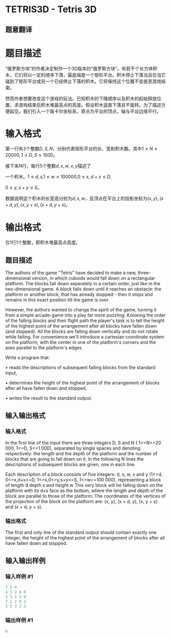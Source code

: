 # TETRIS3D - Tetris 3D

## 题意翻译

# 题目描述

“俄罗斯方块”的作者决定制作一个3D版本的“俄罗斯方块”。有若干个长方体积木，它们将以一定的顺序下落，最底端是一个矩形平台。积木停止下落当且仅当它碰到了矩形平台或另一个已经停止下落的积木。它将保持这个位置不变直至游戏结束。

然而作者想要改变这个游戏的玩法。已知积木的下降顺序以及积木的起始释放位置，求游戏结束后积木堆最高点的高度。假设积木竖直下落且不旋转。为了描述方便起见，我们引入一个笛卡尔坐标系，原点为平台的顶点，轴与平台边缘平行。

# 输入格式

第一行有3个整数$D,S,N$，分别代表矩形平台的长、宽和积木数。其中$1\leq N \leq 20000,1\leq D,S\leq 1000$。

接下来$N$行，每行5个整数$d,s,w,x,y$描述了

一个积木。$1\leq d,s$,$1\leq w \leq 100000$,$0\leq x,d+x\leq D$,

$0\leq y,s+y\leq S$。

数据说明这个积木的长宽高分别为$d,s,w$，且顶点在平台上的投影坐标为$(x,y),(x+d,y),(x,y+s),(x+d,y+s)$。

# 输出格式

仅1行1个整数，即积木堆最高点高度。

## 题目描述

The authors of the game "Tetris" have decided to make a new, three-dimensional version, in which cuboids would fall down on a rectangular platform. The blocks fall down separately in a certain order, just like in the two-dimensional game. A block falls down until it reaches an obstacle: the platform or another block, that has already stopped - then it stops and remains in this exact position till the game is over.

However, the authors wanted to change the spirit of the game, turning it from a simple arcade-game into a play far more puzzling. Knowing the order of the falling blocks and their flight path the player's task is to tell the height of the highest point of the arrangement after all blocks have fallen down (and stopped). All the blocks are falling down vertically and do not rotate while falling. For convenience we'll introduce a cartesian coordinate system on the platform, with the center in one of the platform's corners and the axes parallel to the platform's edges.

Write a program that:

• reads the descriptions of subsequent falling blocks from the standard input,

• determines the height of the highest point of the arrangement of blocks after all have fallen down and stopped,

• writes the result to the standard output.

## 输入输出格式

### 输入格式

In the first line of the input there are three integers D, S and N ( 1<=N<=20 000, 1<=D, S<=1 000), separated by single spaces and denoting respectively: the length and the depth of the platform and the number of blocks that are going to fall down on it. In the following N lines the descriptions of subsequent blocks are given, one in each line.

Each description of a block consists of five integers: d, s, w, x and y (1<=d, 0<=x,d+x<=D, 1<=s,0<=y,s+y<=S, 1<=w<=100 000), representing a block of length d depth s and height w This very block will be falling down on the platform with its d×s face as the bottom, where the length and depth of the block are parallel to those of the platform. The coordinates of the vertices of the projection of the block on the platform are: (x, y), (x + d, y), (x, y + s) and (x + d, y + s).

### 输出格式

The first and only line of the standard output should contain exactly one integer, the height of the highest point of the arrangement of blocks after all have fallen down ad stopped.

## 输入输出样例

### 输入样例 #1

```cpp
7 5 4
4 3 2 0 0
3 3 1 3 0
7 1 2 0 3
2 3 3 2 2
```


### 输出样例 #1

```cpp
6
```


